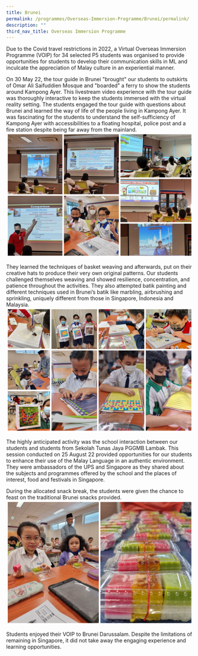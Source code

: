 ```yaml
---
title: Brunei
permalink: /programmes/Overseas-Immersion-Programme/Brunei/permalink/
description: ""
third_nav_title: Overseas Immersion Programme
---
```

Due to the Covid travel restrictions in 2022, a Virtual Overseas Immersion Programme (VOIP) for 34 selected P5 students was organised to provide opportunities for students to develop their communication skills in ML and inculcate the appreciation of Malay culture in an experiential manner.

On 30 May 22, the tour guide in Brunei "brought" our students to outskirts of Omar Ali Saifuddien Mosque and "boarded" a ferry to show the students around Kampong Ayer. This livestream video experience with the tour guide was thoroughly interactive to keep the students immersed with the virtual reality setting. The students engaged the tour guide with questions about Brunei and learned the way of life of the people living in Kampong Ayer. It was fascinating for the students to understand the self-sufficiency of Kampong Ayer with accessibilities to a floating hospital, police post and a fire station despite being far away from the mainland.
![](/images/Programmes/2022/OIP/2022%20VOIP%20Brunei-1.jpg)

They learned the techniques of basket weaving and afterwards, put on their creative hats to produce their very own original patterns. Our students challenged themselves weaving and showed resilience, concentration, and patience throughout the activities. They also attempted batik painting and different techniques used in Brunei’s batik like marbling, airbrushing and sprinkling, uniquely different from those in Singapore, Indonesia and Malaysia.
![](/images/Programmes/2022/OIP/2022%20VOIP%20Brunei-2.jpg)

The highly anticipated activity was the school interaction between our students and students from Sekolah Tunas Jaya PGGMB Lambak. This session conducted on 25 August 22 provided opportunities for our students to enhance their use of the Malay Language in an authentic environment.  They were ambassadors of the UPS and Singapore as they shared about the subjects and programmes offered by the school and the places of interest, food and festivals in Singapore.

During the allocated snack break, the students were given the chance to feast on the traditional Brunei snacks provided.
![](/images/Programmes/2022/OIP/2022%20VOIP%20Brunei-3.jpg)

Students enjoyed their VOIP to Brunei Darussalam. Despite the limitations of remaining in Singapore, it did not take away the engaging experience and learning opportunities.